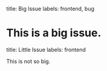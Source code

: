 title: Big Issue
labels: frontend, bug

# This is a big issue.

title: Little Issue
labels: frontend

This is not so big.
